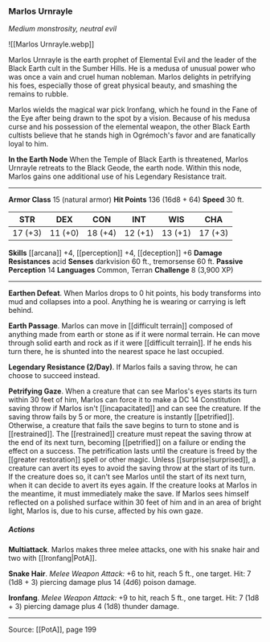 ### Marlos Urnrayle
_Medium monstrosity, neutral evil_

![[Marlos Urnrayle.webp]]

Marlos Urnrayle is the earth prophet of Elemental Evil and the leader of the Black Earth cult in the Sumber Hills. He is a medusa of unusual power who was once a vain and cruel human nobleman. Marlos delights in petrifying his foes, especially those of great physical beauty, and smashing the remains to rubble.

Marlos wields the magical war pick Ironfang, which he found in the Fane of the Eye after being drawn to the spot by a vision. Because of his medusa curse and his possession of the elemental weapon, the other Black Earth cultists believe that he stands high in Ogrémoch's favor and are fanatically loyal to him.


**In the Earth Node** When the Temple of Black Earth is threatened, Marlos Urnrayle retreats to the Black Geode, the earth node. Within this node, Marlos gains one additional use of his Legendary Resistance trait.






---

**Armor Class** 15 (natural armor)
**Hit Points** 136 (16d8 + 64)
**Speed** 30 ft.

| STR     | DEX     | CON     | INT     | WIS     | CHA     |
|---------|---------|---------|---------|---------|---------|
| 17 (+3) | 11 (+0) | 18 (+4) | 12 (+1) | 13 (+1) | 17 (+3) |

**Skills** [[arcana]] +4, [[perception]] +4, [[deception]] +6
**Damage Resistances** acid
**Senses** darkvision 60 ft., tremorsense 60 ft.
**Passive Perception** 14
**Languages** Common, Terran
**Challenge** 8 (3,900 XP)

---

**Earthen Defeat**. When Marlos drops to 0 hit points, his body transforms into mud and collapses into a pool. Anything he is wearing or carrying is left behind.

**Earth Passage**. Marlos can move in [[difficult terrain]] composed of anything made from earth or stone as if it were normal terrain. He can move through solid earth and rock as if it were [[difficult terrain]]. If he ends his turn there, he is shunted into the nearest space he last occupied.

**Legendary Resistance (2/Day)**. If Marlos fails a saving throw, he can choose to succeed instead.

**Petrifying Gaze**. When a creature that can see Marlos's eyes starts its turn within 30 feet of him, Marlos can force it to make a DC 14 Constitution saving throw if Marlos isn't [[incapacitated]] and can see the creature. If the saving throw fails by 5 or more, the creature is instantly [[petrified]]. Otherwise, a creature that fails the save begins to turn to stone and is [[restrained]]. The [[restrained]] creature must repeat the saving throw at the end of its next turn, becoming [[petrified]] on a failure or ending the effect on a success. The petrification lasts until the creature is freed by the [[greater restoration]] spell or other magic. Unless [[surprise|surprised]], a creature can avert its eyes to avoid the saving throw at the start of its turn. If the creature does so, it can't see Marlos until the start of its next turn, when it can decide to avert its eyes again. If the creature looks at Marlos in the meantime, it must immediately make the save. If Marlos sees himself reflected on a polished surface within 30 feet of him and in an area of bright light, Marlos is, due to his curse, affected by his own gaze.

##### Actions
**Multiattack**. Marlos makes three melee attacks, one with his snake hair and two with [[Ironfang|PotA]].

**Snake Hair**. _Melee Weapon Attack:_ +6 to hit, reach 5 ft., one target. Hit: 7 (1d8 + 3) piercing damage plus 14 (4d6) poison damage.

**Ironfang**. _Melee Weapon Attack:_ +9 to hit, reach 5 ft., one target. Hit: 7 (1d8 + 3) piercing damage plus 4 (1d8) thunder damage.


---

Source: [[PotA]], page 199